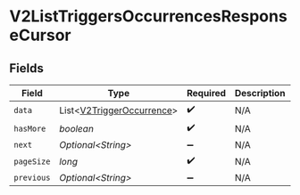 # V2ListTriggersOccurrencesResponseCursor


## Fields

| Field                                                                    | Type                                                                     | Required                                                                 | Description                                                              | Example                                                                  |
| ------------------------------------------------------------------------ | ------------------------------------------------------------------------ | ------------------------------------------------------------------------ | ------------------------------------------------------------------------ | ------------------------------------------------------------------------ |
| `data`                                                                   | List\<[V2TriggerOccurrence](../../models/shared/V2TriggerOccurrence.md)> | :heavy_check_mark:                                                       | N/A                                                                      |                                                                          |
| `hasMore`                                                                | *boolean*                                                                | :heavy_check_mark:                                                       | N/A                                                                      | false                                                                    |
| `next`                                                                   | *Optional\<String>*                                                      | :heavy_minus_sign:                                                       | N/A                                                                      |                                                                          |
| `pageSize`                                                               | *long*                                                                   | :heavy_check_mark:                                                       | N/A                                                                      | 15                                                                       |
| `previous`                                                               | *Optional\<String>*                                                      | :heavy_minus_sign:                                                       | N/A                                                                      | YXVsdCBhbmQgYSBtYXhpbXVtIG1heF9yZXN1bHRzLol=                             |